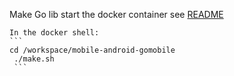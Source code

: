 
Make Go lib
    start the docker container see [README](../README.md)

    In the docker shell:
    ```
    cd /workspace/mobile-android-gomobile
     ./make.sh
     ```